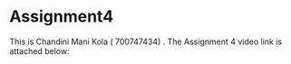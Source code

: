 # Assignment4

This is Chandini Mani Kola ( 700747434) . The Assignment 4 video link is attached below:

